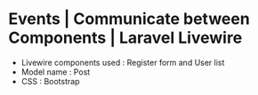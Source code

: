 # Events | Communicate between Components | Laravel Livewire 

<ul>
  <li>Livewire components used : Register form and User list</li>
  <li>Model name : Post</li>
  <li>CSS : Bootstrap</li>
</ul>
